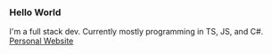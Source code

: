 ### Hello World
I'm a full stack dev. Currently mostly programming in TS, JS, and C#.
[Personal Website](https://thedokt0r.github.io/my-website-redux/)

<!--
**TheDokT0r/TheDokT0r** is a ✨ _special_ ✨ repository because its `README.md` (this file) appears on your GitHub profile.

Here are some ideas to get you started:

- 🔭 I’m currently working on ...
- 🌱 I’m currently learning ...
- 👯 I’m looking to collaborate on ...
- 🤔 I’m looking for help with ...
- 💬 Ask me about ...
- 📫 How to reach me: ...
- 😄 Pronouns: ...
- ⚡ Fun fact: ...
-->
